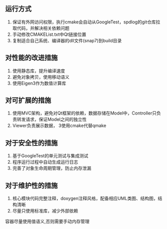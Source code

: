 ## 运行方式
1. 保证有外网访问权限，执行cmake会自动从GoogleTest，spdlog的git仓库拉取代码，并解决相关依赖问题
2. 手动修改CMAKEList.txt中Qt链接位置
3. 复制适合自己系统、编译器的dll文件(snap7)到build目录


## 对性能的改进措施
1. 使用静态库，提升编译速度
2. 避免对象拷贝，使用移动语义
3. 使用Eigen3作为数值计算库

## 对可扩展的措施
1. 使用MVC架构，避免对Qt框架的依赖，数据存储在Model中，Controller只负责转发请求，保证Model之间的独立性
2. Viewer负责展示数据，
3使用cmake代替qmake

## 对于安全性的措施
1. 基于GoogleTest的单元测试与集成测试
2. 程序运行过程中自动生成运行日志
3. 完善了对象生命周期管理，防止内存泄漏

## 对于维护性的措施
1. 核心模块代码完整注释，doxygen注释风格，配备相应UML类图、结构图，结构清晰
2. 尽量只使用标准库，减少外部依赖

容器尽量使用值语义,否则需要手动内存管理